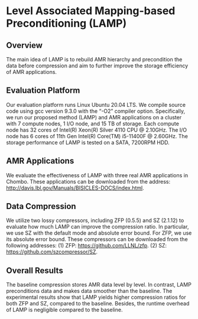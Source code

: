# Level Associated Mapping-based Preconditioning (LAMP)

## Overview
The main idea of LAMP is to rebuild AMR hierarchy and precondition the data before compression and aim to further improve the storage efficiency of AMR applications.

## Evaluation Platform
Our evaluation platform runs Linux Ubuntu 20.04 LTS. We compile source code using gcc version 9.3.0 with the “-O2” compiler option. Specifically, we run our proposed method (LAMP) and AMR applications on a cluster with 7 compute nodes, 1 I/O node, and 15 TB of storage. Each compute node has 32 cores of Intel(R) Xeon(R) Silver 4110 CPU @ 2.10GHz. The I/O node has 6 cores of 11th Gen Intel(R) Core(TM) i5-11400F @ 2.60GHz. The storage performance of LAMP is tested on a SATA, 7200RPM HDD.

## AMR Applications
We evaluate the effectiveness of LAMP with three real AMR applications in Chombo. These applications can be downloaded from the address: http://davis.lbl.gov/Manuals/BISICLES-DOCS/index.html.

## Data Compression
We utilize two lossy compressors, including ZFP (0.5.5) and SZ (2.1.12) to evaluate how much LAMP can improve the compression ratio. In particular, we use SZ with the default mode and absolute error bound. For ZFP, we use its absolute error bound. These compressors can be downloaded from the following addresses:
(1)	ZFP: https://github.com/LLNL/zfp.
(2)	SZ: https://github.com/szcompressor/SZ.

## Overall Results
The baseline compression stores AMR data level by level. In contrast, LAMP preconditions data and makes data smoother than the baseline. The experimental results show that LAMP yields higher compression ratios for both ZFP and SZ, compared to the baseline. Besides, the runtime overhead of LAMP is negligible compared to the baseline.
